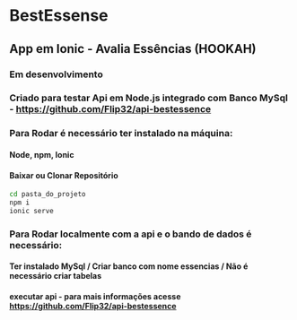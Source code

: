 # BestEssense

## App em Ionic - Avalia Essências (HOOKAH)
### Em desenvolvimento
### Criado para testar Api em Node.js integrado com Banco MySql - https://github.com/Flip32/api-bestessence

### Para Rodar é necessário ter instalado na máquina:
#### Node, npm, Ionic

#### Baixar ou Clonar Repositório
```bash 
cd pasta_do_projeto
npm i
ionic serve
```

### Para Rodar localmente com a api e o bando de dados é necessário:
#### Ter instalado MySql / Criar banco com nome essencias / Não é necessário criar tabelas
#### executar api - para mais informações acesse https://github.com/Flip32/api-bestessence
